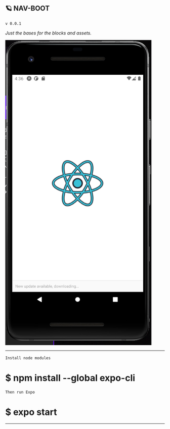 ## 🪐 NAV-BOOT

`v 0.0.1`

*Just the bases for the blocks and assets.*

![Image of Screen](/assets/image/screen-v1.PNG)

------

    Install node modules

#  $ npm install --global expo-cli

    Then run Expo

#  $ expo start

------
